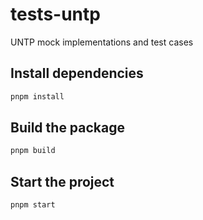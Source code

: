 # tests-untp

UNTP mock implementations and test cases

## Install dependencies

```bash
pnpm install
```

## Build the package

```bash
pnpm build
```

## Start the project

```bash
pnpm start
```
